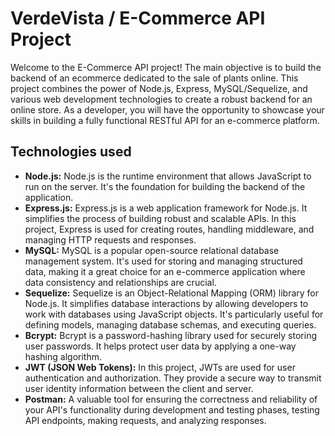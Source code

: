 # VerdeVista / E-Commerce API Project

Welcome to the E-Commerce API project! 
The main objective is to build the backend of an ecommerce dedicated to the sale of plants online.
This project combines the power of Node.js, Express, MySQL/Sequelize, and various web development technologies to create a robust backend for an online store. As a developer, you will have the opportunity to showcase your skills in building a fully functional RESTful API for an e-commerce platform.

## Technologies used
<ul>
<li><strong>Node.js:</strong> Node.js is the runtime environment that allows JavaScript to run on the server. It's the foundation for building the backend of the application.</li>

<li><strong>Express.js:</strong> Express.js is a web application framework for Node.js. It simplifies the process of building robust and scalable APIs. In this project, Express is used for creating routes, handling middleware, and managing HTTP requests and responses.</li>

<li><strong>MySQL:</strong> MySQL is a popular open-source relational database management system. It's used for storing and managing structured data, making it a great choice for an e-commerce application where data consistency and relationships are crucial.</li>

<li><strong>Sequelize:</strong> Sequelize is an Object-Relational Mapping (ORM) library for Node.js. It simplifies database interactions by allowing developers to work with databases using JavaScript objects. It's particularly useful for defining models, managing database schemas, and executing queries.</li>

<li><strong>Bcrypt:</strong> Bcrypt is a password-hashing library used for securely storing user passwords. It helps protect user data by applying a one-way hashing algorithm.</li>

<li><strong>JWT (JSON Web Tokens):</strong> In this project, JWTs are used for user authentication and authorization. They provide a secure way to transmit user identity information between the client and server.</li>

<li><strong>Postman:</strong> A valuable tool for ensuring the correctness and reliability of your API's functionality during development and testing phases, testing API endpoints, making requests, and analyzing responses.</li>
</ul>

<!-- After a thorough analysis of the project's requirements, this API is designed to offer the following key functionalities:

User Registration with password hashing using Bcrypt.
User Login with token-based authentication and middleware.
CRUD (Create, Read, Update, Delete) operations for products.
Implementation of at least one Many-to-Many and one One-to-Many relationship.
Use of seeders to populate the database with initial data.
Essential Project Requirements
To excel in this project, it is crucial to present an excellent README. The following technologies will be used in the development of this API:

MySQL with Sequelize for the database.
Express for building the API.
The project will be hosted on a public GitHub repository, where branches, high-quality commits, and a comprehensive README are mandatory.
Endpoints
Products
Full CRUD operations for products.
Endpoint for creating a new product.
Endpoint for updating a product.
Endpoint for deleting a product.
Display product categories alongside product details.
Retrieve a product by its ID.
Filters for searching products by name and price.
Sort products by price, from highest to lowest.
Implement input validation for creating products and provide informative error messages.
Authorization required for creating, updating, and deleting products.
Categories
Full CRUD operations for categories.
Endpoint for creating a new category.
Endpoint for updating a category.
Endpoint for deleting a category.
Show all categories along with the products they contain.
Retrieve a category by its ID.
Filter categories by name.
Orders
Endpoint to view orders along with the products in each order.
Endpoint for creating orders.
Users
Endpoint for user registration with password hashing using Bcrypt.
Endpoint for user login using Bcrypt and JWT.
Retrieve user information, along with their orders and the products within each order.
Endpoint for user logout.
Implement input validation for user registration and provide informative error messages.
Seeders
Automatically populate the database with 5 sample products.
Extra Features (Optional)
Implementation of user roles, e.g., Admin, with restricted access to create, update, and delete products.
Research and implementation of the Multer middleware to allow image attachments when creating or updating products.
Reviews functionality with CRUD operations.
Display reviews alongside the user who posted them.
Enhance product retrieval endpoints to include categories and reviews.
This project offers a great opportunity to showcase your skills in building a powerful e-commerce backend API. Have fun coding and creating an outstanding online store experience! -->